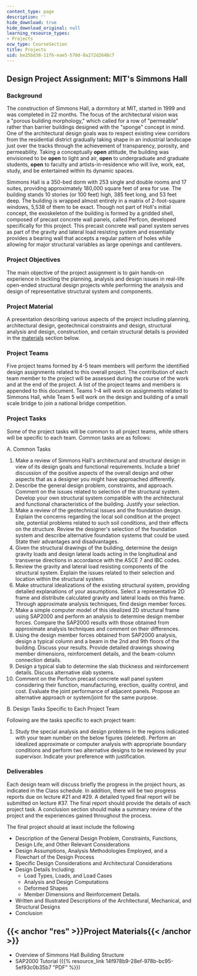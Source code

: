```yaml
---
content_type: page
description: ''
hide_download: true
hide_download_original: null
learning_resource_types:
- Projects
ocw_type: CourseSection
title: Projects
uid: be25bd38-11f6-eae5-570d-0a272d2648c7
---
```


Design Project Assignment: MIT's Simmons Hall
---------------------------------------------

### Background

The construction of Simmons Hall, a dormitory at MIT, started in 1999 and was completed in 22 months. The focus of the architectural vision was a "porous building morphology," which called for a row of "permeable" rather than barrier buildings designed with the "sponge" concept in mind. One of the architectural design goals was to respect existing view corridors from the residential district gradually taking shape in an industrial landscape just over the tracks through the achievement of transparency, porosity, and permeability. Taking a conceptually **open** attitude, the building was envisioned to be **open** to light and air, **open** to undergraduate and graduate students, **open** to faculty and artists-in-residence who will live, work, eat, study, and be entertained within its dynamic spaces.

Simmons Hall is a 350-bed dorm with 253 single and double rooms and 17 suites, providing approximately 180,000 square feet of area for use. The building stands 10 stories (or 100 feet) high, 385 feet long, and 53 feet deep. The building is wrapped almost entirely in a matrix of 2-foot-square windows, 5,538 of them to be exact. Though not part of Holl's initial concept, the exoskeleton of the building is formed by a gridded shell, composed of precast concrete wall panels, called Perfcon, developed specifically for this project. This precast concrete wall panel system serves as part of the gravity and lateral load resisting system and essentially provides a bearing wall that accepts a regular pattern of holes while allowing for major structural variables as large openings and cantilevers.

### Project Objectives

The main objective of the project assignment is to gain hands-on experience in tackling the planning, analysis and design issues in real-life open-ended structural design projects while performing the analysis and design of representative structural system and components.

### Project Material

A presentation describing various aspects of the project including planning, architectural design, geotechnical constraints and design, structural analysis and design, construction, and certain structural details is provided in the [materials](#res) section below.

### Project Teams

Five project teams formed by 4-5 team members will perform the identified design assignments related to this overall project. The contribution of each team member to the project will be assessed during the course of the work and at the end of the project. A list of the project teams and members is appended to this document. Teams 1-4 will work on assignments related to Simmons Hall, while Team 5 will work on the design and building of a small scale bridge to join a national bridge competition.

### Project Tasks

Some of the project tasks will be common to all project teams, while others will be specific to each team. Common tasks are as follows:

A. Common Tasks

1.  Make a review of Simmons Hall's architectural and structural design in view of its design goals and functional requirements. Include a brief discussion of the positive aspects of the overall design and other aspects that as a designer you might have approached differently.
2.  Describe the general design problem, constraints, and approach. Comment on the issues related to selection of the structural system. Develop your own structural system compatible with the architectural and functional characteristics of the building. Justify your selection.
3.  Make a review of the geotechnical issues and the foundation design. Explain the concerns regarding the local soil condition at the project site, potential problems related to such soil conditions, and their effects on the structure. Review the designer's selection of the foundation system and describe alternative foundation systems that could be used. State their advantages and disadvantages.
4.  Given the structural drawings of the building, determine the design gravity loads and design lateral loads acting in the longitudinal and transverse directions in accordance with the ASCE 7 and IBC codes.
5.  Review the gravity and lateral load resisting components of the structural system. Explain the issues related to their selection and location within the structural system.
6.  Make structural idealizations of the existing structural system, providing detailed explanations of your assumptions. Select a representative 2D frame and distribute calculated gravity and lateral loads on this frame. Through approximate analysis techniques, find design member forces.
7.  Make a simple computer model of this idealized 2D structural frame using SAP2000 and perform an analysis to determine design member forces. Compare the SAP2000 results with those obtained from approximate analysis techniques and comment on their differences.
8.  Using the design member forces obtained from SAP2000 analysis, design a typical column and a beam in the 2nd and 9th floors of the building. Discuss your results. Provide detailed drawings showing member dimensions, reinforcement details, and the beam-column connection details.
9.  Design a typical slab to determine the slab thickness and reinforcement details. Discuss alternative slab systems.
10.  Comment on the Perfcon precast concrete wall panel system considering their function, manufacturing, erection, quality control, and cost. Evaluate the joint performance of adjacent panels. Propose an alternative approach or system/joint for the same purpose.

B. Design Tasks Specific to Each Project Team

Following are the tasks specific to each project team:

1.  Study the special analysis and design problems in the regions indicated with your team number on the below figures (deleted). Perform an idealized approximate or computer analysis with appropriate boundary conditions and perform two alternative designs to be reviewed by your supervisor. Indicate your preference with justification.

### Deliverables

Each design team will discuss briefly the progress in the project hours, as indicated in the Class schedule. In addition, there will be two progress reports due on lecture #21 and #29. A detailed typed final report will be submitted on lecture #37. The final report should provide the details of each project task. A conclusion section should make a summary review of the project and the experiences gained throughout the process.

The final project should at least include the following

*   Description of the General Design Problem, Constraints, Functions, Design Life, and Other Relevant Considerations
*   Design Assumptions, Analysis Methodologies Employed, and a Flowchart of the Design Process
*   Specific Design Considerations and Architectural Considerations
*   Design Details Including:
    *   Load Types, Loads, and Load Cases
    *   Analysis and Design Computations
    *   Deformed Shapes
    *   Member Dimensions and Reinforcement Details.
*   Written and Illustrated Descriptions of the Architectural, Mechanical, and Structural Designs
*   Conclusion

{{< anchor "res" >}}Project Materials{{< /anchor >}}
----------------------------------------------------

*   Overview of Simmons Hall Building Structure
*   SAP2000 Tutorial ({{% resource_link 14f978b9-28ef-978b-bc95-5ef93c0b35b7 "PDF" %}})